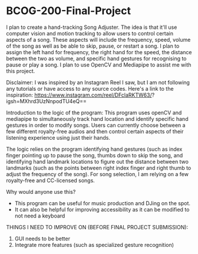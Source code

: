 # BCOG-200-Final-Project
I plan to create a hand-tracking Song Adjuster. The idea is that it'll use computer vision and motion tracking to allow users to control certain aspects of a song. These aspects will include the frequency, speed, volume of the song as well as be able to skip, pause, or restart a song. I plan to assign the left hand for frequency, the right hand for the speed, the distance between the two as volume, and specific hand gestures for recognising to pause or play a song. I plan to use OpenCV and Mediapipe to assist me with this project.

Disclaimer: I was inspired by an Instagram Reel I saw, but I am not following any tutorials or have access to any source codes. Here's a link to the inspiration: https://www.instagram.com/reel/DFclaRKTW63/?
igsh=MXhrd3UzNnpodTU4eQ==


Introduction to the logic of the program: 
This program uses openCV and mediapipe to simultaneously track hand location and identify specific hand gestures in order to modify songs. Users can currently choose between a few different royalty-free audios and then control certain aspects of their listening experience using just their hands. 

The logic relies on the program identifying hand gestures (such as index finger pointing up to pause the song, thumbs down to skip the song, and identifying hand landmark locations to figure out the distance between two landmarks (such as the points between right index finger and right thumb to adjust the frequency of the song). For song selection, I am relying on a few royalty-free and CC-licensed songs. 

Why would anyone use this?
- This program can be useful for music production and DJing on the spot.
- It can also be helpful for improving accessibility as it can be modified to not need a keyboard

THINGS I NEED TO IMPROVE ON (BEFORE FINAL PROJECT SUBMISSION):
1. GUI needs to be better
2. Integrate more features (such as specialized gesture recognition)
